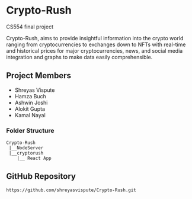 # Crypto-Rush

CS554 final project

Crypto-Rush, aims to provide insightful information into the crypto world ranging from cryptocurrencies to exchanges down to NFTs with real-time and historical prices for major cryptocurrencies, news, and social media integration and graphs to make data easily comprehensible.

## Project Members

- Shreyas Vispute
- Hamza Buch
- Ashwin Joshi
- Alokit Gupta
- Kamal Nayal

### Folder Structure

    Crypto-Rush
     |__NodeServer
     |__cryptorush
        |__ React App

## GitHub Repository

```
https://github.com/shreyasvispute/Crypto-Rush.git
```
